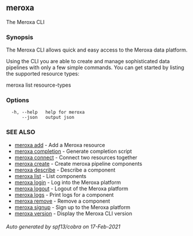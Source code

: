 ## meroxa

The Meroxa CLI

### Synopsis

The Meroxa CLI allows quick and easy access to the Meroxa data platform.

Using the CLI you are able to create and manage sophisticated data pipelines
with only a few simple commands. You can get started by listing the supported
resource types:

meroxa list resource-types

### Options

```
  -h, --help   help for meroxa
      --json   output json
```

### SEE ALSO

* [meroxa add](meroxa_add.md)	 - Add a Meroxa resource
* [meroxa completion](meroxa_completion.md)	 - Generate completion script
* [meroxa connect](meroxa_connect.md)	 - Connect two resources together
* [meroxa create](meroxa_create.md)	 - Create meroxa pipeline components
* [meroxa describe](meroxa_describe.md)	 - Describe a component
* [meroxa list](meroxa_list.md)	 - List components
* [meroxa login](meroxa_login.md)	 - Log into the Meroxa platform
* [meroxa logout](meroxa_logout.md)	 - Logout of the Meroxa platform
* [meroxa logs](meroxa_logs.md)	 - Print logs for a component
* [meroxa remove](meroxa_remove.md)	 - Remove a component
* [meroxa signup](meroxa_signup.md)	 - Sign up to the Meroxa platform
* [meroxa version](meroxa_version.md)	 - Display the Meroxa CLI version

###### Auto generated by spf13/cobra on 17-Feb-2021
